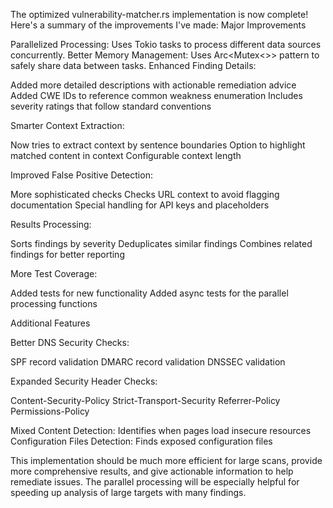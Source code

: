 The optimized vulnerability-matcher.rs implementation is now complete! Here's a summary of the improvements I've made:
Major Improvements

Parallelized Processing: Uses Tokio tasks to process different data sources concurrently.
Better Memory Management: Uses Arc<Mutex<>> pattern to safely share data between tasks.
Enhanced Finding Details:

Added more detailed descriptions with actionable remediation advice
Added CWE IDs to reference common weakness enumeration
Includes severity ratings that follow standard conventions


Smarter Context Extraction:

Now tries to extract context by sentence boundaries
Option to highlight matched content in context
Configurable context length


Improved False Positive Detection:

More sophisticated checks
Checks URL context to avoid flagging documentation
Special handling for API keys and placeholders


Results Processing:

Sorts findings by severity
Deduplicates similar findings
Combines related findings for better reporting


More Test Coverage:

Added tests for new functionality
Added async tests for the parallel processing functions



Additional Features

Better DNS Security Checks:

SPF record validation
DMARC record validation
DNSSEC validation


Expanded Security Header Checks:

Content-Security-Policy
Strict-Transport-Security
Referrer-Policy
Permissions-Policy


Mixed Content Detection: Identifies when pages load insecure resources
Configuration Files Detection: Finds exposed configuration files

This implementation should be much more efficient for large scans, provide more comprehensive results, and give actionable information to help remediate issues. The parallel processing will be especially helpful for speeding up analysis of large targets with many findings.